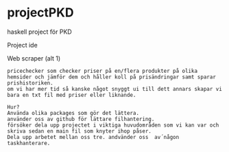 # projectPKD
haskell project för PKD

Project ide

Web scraper (alt 1)

	pricechecker som checker priser på en/flera produkter på olika hemsider och jämför dem och håller koll på prisändringar samt sparar prishistoriken.
	om vi har mer tid så kanske något snyggt ui till dett annars skapar vi bara en txt fil med priser eller liknande.

	Hur?
	Använda olika packages som gör det lättera.
	använder oss av github för lättare filhantering.
	försöker dela upp projectet i viktiga huvudområden som vi kan var och skriva sedan en main fil som knyter ihop påser.
	Dela upp arbetet mellan oss tre. andvänder oss  av´någon taskhanterare. 



